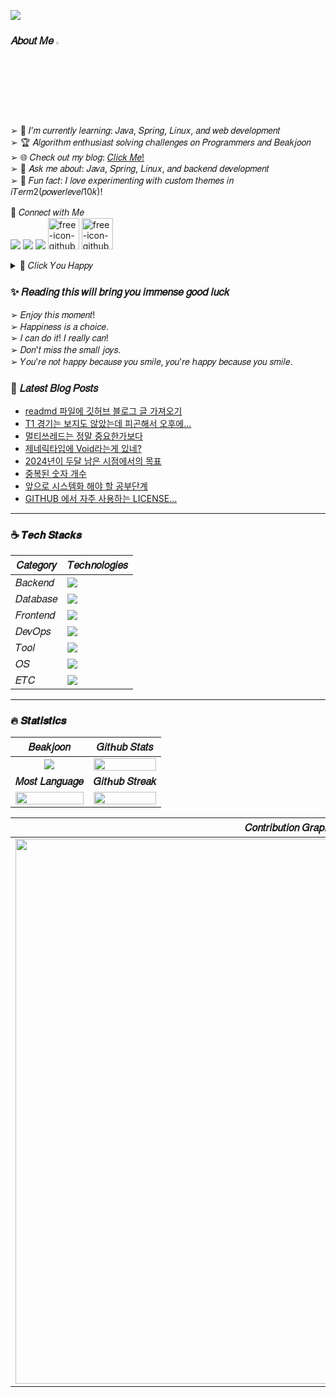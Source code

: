 <a href="https://hits.seeyoufarm.com"><img src="https://hits.seeyoufarm.com/api/count/incr/badge.svg?url=https%3A%2F%2Fgithub.com%2Fsbi1024%2Fhit-counter&count_bg=%23C91426&title_bg=%23311CD1&icon=canonical.svg&icon_color=%23B51DDB&title=%F0%9D%92%97%F0%9D%92%8A%F0%9D%92%94%F0%9D%92%8A%F0%9D%92%95&edge_flat=false"/></a>

### 𝐴𝑏𝑜𝑢𝑡 𝑀𝑒 <a href="https://www.gautamkrishnar.com/"><img src="https://media.giphy.com/media/GltC4HZLjJLvq/giphy.gif?cid=790b7611vxkffaq8p5eo9kl5xcxvnpw82hi7xoinkgwkpbnp&ep=v1_stickers_search&rid=giphy.gif&ct=s" width="3%"></a>
➢ 🌱 𝐼’𝑚 𝑐𝑢𝑟𝑟𝑒𝑛𝑡𝑙𝑦 𝑙𝑒𝑎𝑟𝑛𝑖𝑛𝑔: 𝐽𝑎𝑣𝑎, 𝑆𝑝𝑟𝑖𝑛𝑔, 𝐿𝑖𝑛𝑢𝑥, 𝑎𝑛𝑑 𝑤𝑒𝑏 𝑑𝑒𝑣𝑒𝑙𝑜𝑝𝑚𝑒𝑛𝑡 </br>
➢ 🏆 𝐴𝑙𝑔𝑜𝑟𝑖𝑡ℎ𝑚 𝑒𝑛𝑡ℎ𝑢𝑠𝑖𝑎𝑠𝑡 𝑠𝑜𝑙𝑣𝑖𝑛𝑔 𝑐ℎ𝑎𝑙𝑙𝑒𝑛𝑔𝑒𝑠 𝑜𝑛 𝑃𝑟𝑜𝑔𝑟𝑎𝑚𝑚𝑒𝑟𝑠 𝑎𝑛𝑑 𝐵𝑒𝑎𝑘𝑗𝑜𝑜𝑛 </br>
➢ 🌐 𝐶ℎ𝑒𝑐𝑘 𝑜𝑢𝑡 𝑚𝑦 𝑏𝑙𝑜𝑔: [𝐶𝑙𝑖𝑐𝑘 𝑀𝑒!](https://sbi1024.github.io/) </br>
➢ 💬 𝐴𝑠𝑘 𝑚𝑒 𝑎𝑏𝑜𝑢𝑡: 𝐽𝑎𝑣𝑎, 𝑆𝑝𝑟𝑖𝑛𝑔, 𝐿𝑖𝑛𝑢𝑥, 𝑎𝑛𝑑 𝑏𝑎𝑐𝑘𝑒𝑛𝑑 𝑑𝑒𝑣𝑒𝑙𝑜𝑝𝑚𝑒𝑛𝑡 </br>
➢ 🚀 𝐹𝑢𝑛 𝑓𝑎𝑐𝑡: 𝐼 𝑙𝑜𝑣𝑒 𝑒𝑥𝑝𝑒𝑟𝑖𝑚𝑒𝑛𝑡𝑖𝑛𝑔 𝑤𝑖𝑡ℎ 𝑐𝑢𝑠𝑡𝑜𝑚 𝑡ℎ𝑒𝑚𝑒𝑠 𝑖𝑛 𝑖𝑇𝑒𝑟𝑚2(𝑝𝑜𝑤𝑒𝑟𝑙𝑒𝑣𝑒𝑙10𝑘)!


🔗 𝐶𝑜𝑛𝑛𝑒𝑐𝑡 𝑤𝑖𝑡ℎ 𝑀𝑒     
<span><a href="https://discord.gg/qMAZGWW4Zd" target="blank"><img src="https://skillicons.dev/icons?i=discord" /></a></span>
<span><a href="mailto:treein10242@gmail.com" target="blank"><img src="https://skillicons.dev/icons?i=gmail" /></a></span>
<span><a href="https://www.instagram.com/yamu.okay/" target="blank"><img src="https://skillicons.dev/icons?i=instagram" /></a></span>
<span><a href="https://open.kakao.com/o/ggq6pkWg"><img src="https://github.com/user-attachments/assets/a233999e-8013-4c80-9c0f-cae71a75ab5e" alt="free-icon-github-733553" width="50" heigth = "50"></a></span>
<span><a href="https://sbi1024.github.io/"> <img src="https://github.com/user-attachments/assets/9efa66cd-c50f-4487-aa47-6e5814ca2991" alt="free-icon-github-733553" width="50" heigth = "50" /></a></span>
<details><summary> 🌈 𝐶𝑙𝑖𝑐𝑘 𝑌𝑜𝑢 𝐻𝑎𝑝𝑝𝑦 </summary>
  
  ![img](https://github.com/user-attachments/assets/e7e6577e-1508-44cb-85f6-d553abbe1dc7) 
</details>


### ✨ 𝑅𝑒𝑎𝑑𝑖𝑛𝑔 𝑡𝘩𝑖𝑠 𝑤𝑖𝑙𝑙 𝑏𝑟𝑖𝑛𝑔 𝑦𝑜𝑢 𝑖𝑚𝑚𝑒𝑛𝑠𝑒 𝑔𝑜𝑜𝑑 𝑙𝑢𝑐𝑘
 ➢ 𝐸𝑛𝑗𝑜𝑦 𝑡ℎ𝑖𝑠 𝑚𝑜𝑚𝑒𝑛𝑡!  </br>
 ➢ 𝐻𝑎𝑝𝑝𝑖𝑛𝑒𝑠𝑠 𝑖𝑠 𝑎 𝑐ℎ𝑜𝑖𝑐𝑒.  </br>
 ➢ 𝐼 𝑐𝑎𝑛 𝑑𝑜 𝑖𝑡! 𝐼 𝑟𝑒𝑎𝑙𝑙𝑦 𝑐𝑎𝑛!  </br>
 ➢ 𝐷𝑜𝑛'𝑡 𝑚𝑖𝑠𝑠 𝑡ℎ𝑒 𝑠𝑚𝑎𝑙𝑙 𝑗𝑜𝑦𝑠.  </br>
 ➢ 𝑌𝑜𝑢'𝑟𝑒 𝑛𝑜𝑡 ℎ𝑎𝑝𝑝𝑦 𝑏𝑒𝑐𝑎𝑢𝑠𝑒 𝑦𝑜𝑢 𝑠𝑚𝑖𝑙𝑒, 𝑦𝑜𝑢'𝑟𝑒 ℎ𝑎𝑝𝑝𝑦 𝑏𝑒𝑐𝑎𝑢𝑠𝑒 𝑦𝑜𝑢 𝑠𝑚𝑖𝑙𝑒. </br>

### 📕 𝐿𝑎𝑡𝑒𝑠𝑡 𝐵𝑙𝑜𝑔 𝑃𝑜𝑠𝑡𝑠 
  <!-- BLOG-POST-LIST:START -->
- [readmd 파일에 깃허브 블로그 글 가져오기](https://sbi1024.github.io/Git/blog/post-01.html)
- [T1 경기는 보지도 않았는데 피곤해서 오후에...](https://sbi1024.github.io/Etc/diary/post-05.html)
- [멀티쓰레드는 정말 중요한가보다](https://sbi1024.github.io/Etc/diary/post-03.html)
- [제네릭타입에 Void라는게 있네?](https://sbi1024.github.io/Etc/diary/post-04.html)
- [2024년이 두달 남은 시점에서의 목표](https://sbi1024.github.io/Etc/diary/post-02.html)
- [중복된 숫자 개수](https://sbi1024.github.io/Programmers/java-ex/level0/post-01.html)
- [앞으로 시스템화 해야 할 공부단계](https://sbi1024.github.io/Etc/diary/post-01.html)
- [GITHUB 에서 자주 사용하는 LICENSE...](https://sbi1024.github.io/Git/License/post-01.html)
<!-- BLOG-POST-LIST:END -->
 
---

###  ☕ 𝑻𝒆𝒄𝒉 𝑺𝒕𝒂𝒄𝒌𝒔
| 𝐶𝑎𝑡𝑒𝑔𝑜𝑟𝑦 | 𝑇𝑒𝑐ℎ𝑛𝑜𝑙𝑜𝑔𝑖𝑒𝑠|
|-----------|-------------|
| 𝐵𝑎𝑐𝑘𝑒𝑛𝑑 | <img src="https://skillicons.dev/icons?i=java,spring,hibernate,gradle,grafana,kafka" /> |
| 𝐷𝑎𝑡𝑎𝑏𝑎𝑠𝑒 | <img src="https://skillicons.dev/icons?i=mysql,redis" /> |
| 𝐹𝑟𝑜𝑛𝑡𝑒𝑛𝑑 | <img src="https://skillicons.dev/icons?i=html,js,css,bootstrap" /> |
| 𝐷𝑒𝑣𝑂𝑝𝑠 | <img src="https://skillicons.dev/icons?i=git,github,githubactions,docker,kubernetes,nginx,aws" /> |
| 𝑇𝑜𝑜𝑙 | <img src="https://skillicons.dev/icons?i=idea,vscode,notion,postman,vim" /> |
| 𝑂𝑆 | <img src="https://skillicons.dev/icons?i=apple,linux" /> |
| 𝐸𝑇𝐶 | <img src="https://skillicons.dev/icons?i=md" /> |

---

### 🔥 𝑺𝒕𝒂𝒕𝒊𝒔𝒕𝒊𝒄𝒔 
| 𝐵𝑒𝑎𝑘𝑗𝑜𝑜𝑛 | 𝐺𝑖𝑡ℎ𝑢𝑏 𝑆𝑡𝑎𝑡𝑠 |
|:---:|:---:|
|<img src="http://mazassumnida.wtf/api/v2/generate_badge?boj=sbi1024" witdh=100% />|<img src="https://github-readme-stats.vercel.app/api?username=sbi1024&show_icons=true&hide_border=true&bg_color=000000&icon_color=B51DDB&theme=dark" width=100% />|
| **𝑀𝑜𝑠𝑡 𝐿𝑎𝑛𝑔𝑢𝑎𝑔𝑒** | **𝐺𝑖𝑡ℎ𝑢𝑏 𝑆𝑡𝑟𝑒𝑎𝑘** |
|<img src="https://github-readme-stats.vercel.app/api/top-langs/?username=sbi1024&layout=compact&show_icons=true&hide_border=true&bg_color=000000&theme=dark" width=100% />|<img src="https://streak-stats.demolab.com?user=sbi1024&theme=dark&hide_border=true&locale=ko&date_format=%5BY.%5Dn.j&mode=weekly" width=100% />|

| 𝐶𝑜𝑛𝑡𝑟𝑖𝑏𝑢𝑡𝑖𝑜𝑛 𝐺𝑟𝑎𝑝ℎ |
|:---:|
|<img src="https://github-readme-activity-graph.vercel.app/graph?username=sbi1024&theme=high-contrast&hide_border=true" width=872px />|
